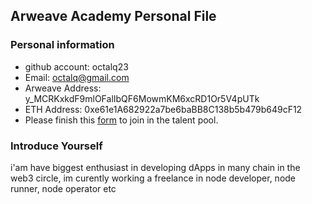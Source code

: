 ## Arweave Academy Personal File

### Personal information

- github account: octalq23
- Email: octalq@gmail.com
- Arweave Address: y_MCRKxkdF9mlOFalIbQF6MowmKM6xcRD1Or5V4pUTk
- ETH Address: 0xe61e1A682922a7be6baBB8C138b5b479b649cF12
- Please finish this [form](https://docs.google.com/forms/d/e/1FAIpQLSfWA5fIIcBgmRppm3jNz5vmf9Mai_QMVil-2pO4r7YKn_Zhtw/viewform?usp=sf_link) to join in the talent pool.

### Introduce Yourself
 i'am have biggest enthusiast in developing dApps in many chain in the web3 circle, im curently working a freelance in node developer, node runner, node operator etc
